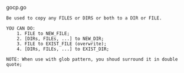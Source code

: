 gocp.go
	
	Be used to copy any FILES or DIRS or both to a DIR or FILE.

	YOU CAN DO:
		1. FILE to NEW_FILE;
		2. [DIRs, FILEs, ...] to NEW_DIR;
		3. FILE to EXIST_FILE (overwrite);
		4. [DIRs, FILEs, ...] to EXIST_DIR;

	NOTE: When use with glob pattern, you shoud surround it in double quote;
